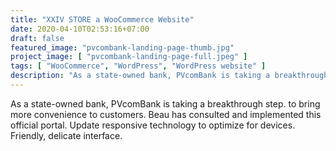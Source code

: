 ```yaml
---
title: "XXIV STORE a WooCommerce Website"
date: 2020-04-10T02:53:16+07:00
draft: false
featured_image: "pvcombank-landing-page-thumb.jpg"
project_image: [ "pvcombank-landing-page-full.jpeg" ]
tags: [ "WooCommerce", "WordPress", "WordPress website" ]
description: "As a state-owned bank, PVcomBank is taking a breakthrough step. to bring more convenience to customers."
---
```


As a state-owned bank, PVcomBank is taking a breakthrough step. to bring more convenience to customers. Beau has consulted and implemented this official portal. Update responsive technology to optimize for devices. Friendly, delicate interface.